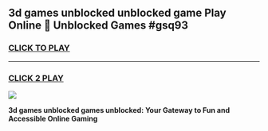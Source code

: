 
## 3d games unblocked unblocked game Play Online 👋 Unblocked Games #gsq93
<h3>
<a href="https://premium.freeplayer.one?title=3d_games_unblocked&ref=21F">CLICK TO PLAY</a></h3>
<hr>

<h3>
<a href="https://premium.freeplayer.one?title=3d_games_unblocked&ref=21F">CLICK 2 PLAY</a>
  
</h3>

<a href="https://premium.freeplayer.one?title=3d_games_unblocked&ref=21F/"><img src="https://clearcache.store/games.png"></a>


**3d games unblocked games unblocked: Your Gateway to Fun and Accessible Online Gaming**
